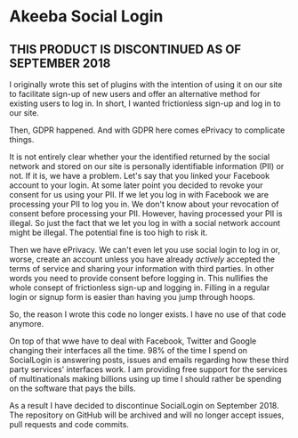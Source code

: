 # Akeeba Social Login

## THIS PRODUCT IS DISCONTINUED AS OF SEPTEMBER 2018

I originally wrote this set of plugins with the intention of using it on our site to facilitate sign-up of new users and offer an alternative method for existing users to log in. In short, I wanted frictionless sign-up and log in to our site.

Then, GDPR happened. And with GDPR here comes ePrivacy to complicate things.

It is not entirely clear whether your the identified returned by the social network and stored on our site is personally identifiable information (PII) or not. If it is, we have a problem. Let's say that you linked your Facebook account to your login. At some later point you decided to revoke your consent for us using your PII. If we let you log in with Facebook we are processing your PII to log you in. We don't know about your revocation of consent before processing your PII. However, having processed your PII is illegal. So just the fact that we let you log in with a social network account might be illegal. The potential fine is too high to risk it.

Then we have ePrivacy. We can't even let you use social login to log in or, worse, create an account unless you have already _actively_ accepted the terms of service and sharing your information with third parties. In other words you need to provide consent before logging in. This nullifies the whole consept of frictionless sign-up and logging in. Filling in a regular login or signup form is easier than having you jump through hoops.

So, the reason I wrote this code no longer exists. I have no use of that code anymore.

On top of that wwe have to deal with Facebook, Twitter and Google changing their interfaces all the time. 98% of the time I spend on SocialLogin is answering posts, issues and emails regarding how these third party services' interfaces work. I am providing free support for the services of multinationals making billions using up time I should rather be spending on the software that pays the bills.

As a result I have decided to discontinue SocialLogin on September 2018. The repository on GitHub will be archived and will no longer accept issues, pull requests and code commits.
